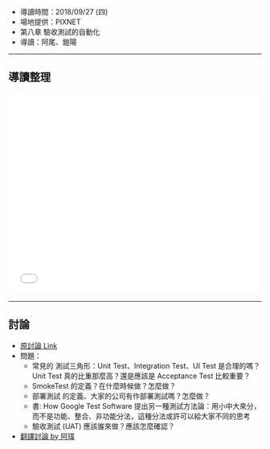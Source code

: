 

* 導讀時間：2018/09/27 (四)
* 場地提供：PIXNET
* 第八章 驗收測試的自動化
* 導讀：阿尾、鎧陽




---
## 導讀整理

<embed src="/pdf/CD/CD_CH08-1.pdf" type="application/pdf" width="100%" height="400px" />

---

## 討論

* [原討論 Link](https://www.facebook.com/groups/sre.taiwan/permalink/1151812164984686/)
* 問題：
    * 常見的 測試三角形：Unit Test、Integration Test、UI Test 是合理的嗎？Unit Test 真的比重那麼高？還是應該是 Acceptance Test 比較重要？
    * SmokeTest 的定義？在什麼時候做？怎麼做？
    * 部署測試 的定義、大家的公司有作部署測試嗎？怎麼做？
    * 書: How Google Test Software 提出另一種測試方法論：用小中大來分，而不是功能、整合、非功能分法，這種分法或許可以給大家不同的思考
    * 驗收測試 (UAT) 應該誰來做？應該怎麼確認？
* [翻譯討論 by 阿瑋](https://www.facebook.com/groups/sre.taiwan/permalink/1142465112586058/)

